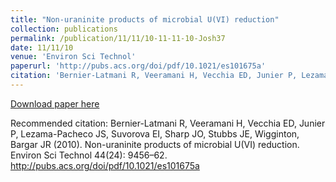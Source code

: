 ```yaml
---
title: "Non-uraninite products of microbial U(VI) reduction"
collection: publications
permalink: /publication/11/11/10-11-11-10-Josh37
date: 11/11/10
venue: 'Environ Sci Technol'
paperurl: 'http://pubs.acs.org/doi/pdf/10.1021/es101675a'
citation: 'Bernier-Latmani R, Veeramani H, Vecchia ED, Junier P, Lezama-Pacheco JS, Suvorova EI, Sharp JO, Stubbs JE, Wigginton, Bargar JR (2010). Non-uraninite products of microbial U(VI) reduction. Environ Sci Technol 44(24): 9456–62. http://pubs.acs.org/doi/pdf/10.1021/es101675a'
---
```


<a href='http://pubs.acs.org/doi/pdf/10.1021/es101675a'>Download paper here</a>

Recommended citation: Bernier-Latmani R, Veeramani H, Vecchia ED, Junier P, Lezama-Pacheco JS, Suvorova EI, Sharp JO, Stubbs JE, Wigginton, Bargar JR (2010). Non-uraninite products of microbial U(VI) reduction. Environ Sci Technol 44(24): 9456–62. http://pubs.acs.org/doi/pdf/10.1021/es101675a